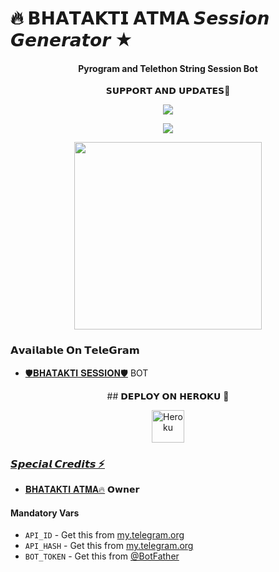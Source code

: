 # 🔥 𝗕𝗛𝗔𝗧𝗔𝗞𝗧𝗜 𝗔𝗧𝗠𝗔 𝙎𝙚𝙨𝙨𝙞𝙤𝙣 𝙂𝙚𝙣𝙚𝙧𝙖𝙩𝙤𝙧 ★

<h4 align="center">Pyrogram and Telethon String Session Bot</h4>

<p align="center">
    𝗦𝗨𝗣𝗣𝗢𝗥𝗧 𝗔𝗡𝗗 𝗨𝗣𝗗𝗔𝗧𝗘𝗦🎑

<p align="center"><a href="https://t.me/SUBHI_WORLD"><img align="center" src="https://img.shields.io/badge/Join-Group%20Support-blue.svg?style=for-the-badge&logo=Telegram">
</p>
<p align="center"><a href="https://t.me/A_BUT"><img align="center" src="https://img.shields.io/badge/Join-Official%20Channel-blue.svg?style=for-the-badge&logo=Telegram">
</p>
<p align="center"><a href="https://t.me/A_BUT"><img src="https://telegra.ph/file/553a0bbe12f6913a71138.jpg" width="300"></a></p>


### 𝗔𝘃𝗮𝗶𝗹𝗮𝗯𝗹𝗲 𝗢𝗻 𝗧𝗲𝗹𝗲𝗚𝗿𝗮𝗺 
- [🛡️𝐁𝐇𝐀𝐓𝐀𝐊𝐓𝐈 𝐒𝐄𝐒𝐒𝐈𝐎𝐍🛡️](http://t.me/ATMA_SESSION_STRING_bot) BOT


<p align="center">
    ## 𝗗𝗘𝗣𝗟𝗢𝗬 𝗢𝗡 𝗛𝗘𝗥𝗢𝗞𝗨 🚀

<p align="center"><a href="https://heroku.com/deploy?template=https://github.com/King98179253/SESSIONSTRING"><img align="center" alt="Heroku" width="52px" src="https://www.nicepng.com/png/full/223-2233246_heroku-logo-salesforce-heroku.png"></p>
</p>


### 𝙎𝙥𝙚𝙘𝙞𝙖𝙡 𝘾𝙧𝙚𝙙𝙞𝙩𝙨 ⚡
- [𝐁𝐇𝐀𝐓𝐀𝐊𝐓𝐈 𝐀𝐓𝐌𝐀🔥](https://t.me/ZINDA_H_TU_MERE_LIYE_HEART_HACK) 𝗢𝘄𝗻𝗲𝗿

#### Mandatory Vars

- `API_ID` - Get this from [my.telegram.org](https://my.telegram.org/auth)
- `API_HASH` - Get this from [my.telegram.org](https://my.telegram.org/auth)
- `BOT_TOKEN` - Get this from [@BotFather](https://t.me/BotFather)
